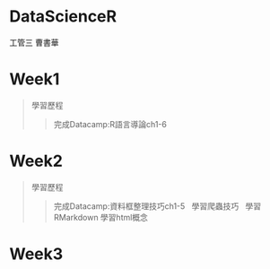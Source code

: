# DataScienceR
工管三 曹書華
# Week1
>學習歷程
>>完成Datacamp:R語言導論ch1-6
# Week2
>學習歷程
>>完成Datacamp:資料框整理技巧ch1-5
   學習爬蟲技巧
   學習RMarkdown
   學習html概念
# Week3
